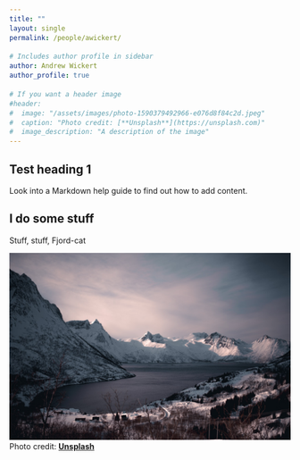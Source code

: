 ```yaml
---
title: ""
layout: single
permalink: /people/awickert/

# Includes author profile in sidebar
author: Andrew Wickert
author_profile: true

# If you want a header image
#header:
#  image: "/assets/images/photo-1590379492966-e076d8f84c2d.jpeg"
#  caption: "Photo credit: [**Unsplash**](https://unsplash.com)"
#  image_description: "A description of the image"
---
```


## Test heading 1

Look into a Markdown help guide to find out how to add content.

## I do some stuff

Stuff, stuff, Fjord-cat

![Image!](/assets/images/photo-1590379492966-e076d8f84c2d.jpeg)
Photo credit: [**Unsplash**](https://unsplash.com)

